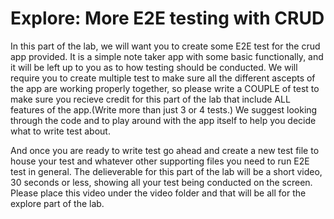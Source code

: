 # Explore: More E2E testing with CRUD

In this part of the lab, we will want you to create some E2E test for the crud app provided. It is a simple note taker app with some basic functionally, and it will be   left up to you as to how testing should be conducted. We will require you to create multiple test to make sure all the different ascepts of the app are working properly together, so please write a COUPLE of test to make sure you recieve credit for this part of the lab that include ALL features of the app.(Write more than just 3 or 4 tests.) We suggest looking through the code and to play around with the app itself to help you decide what to write test about. 

And once you are ready to write test go ahead and create a new test file to house your test and whatever other supporting files you need to run E2E test in general. The delieverable for this part of the lab will be a short video, 30 seconds or less, showing all your test being conducted on the screen. Please place this video under the video folder and that will be all for the explore part of the lab.





